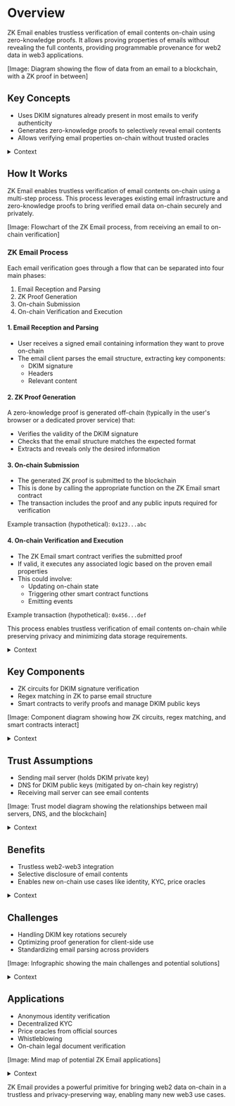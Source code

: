 # Overview

ZK Email enables trustless verification of email contents on-chain using zero-knowledge proofs. It allows proving properties of emails without revealing the full contents, providing programmable provenance for web2 data in web3 applications.

[Image: Diagram showing the flow of data from an email to a blockchain, with a ZK proof in between]

## Key Concepts

- Uses DKIM signatures already present in most emails to verify authenticity
- Generates zero-knowledge proofs to selectively reveal email contents
- Allows verifying email properties on-chain without trusted oracles

<details>
<summary>Context</summary>

DKIM (DomainKeys Identified Mail) is a standard email authentication method. Most email providers already use DKIM to sign outgoing emails, which allows recipients to verify that an email actually came from the claimed sender and wasn't altered in transit. ZK Email leverages this existing infrastructure to provide a foundation for its proofs.

Zero-knowledge proofs allow one party (the prover) to prove to another party (the verifier) that a statement is true, without revealing any information beyond the validity of the statement itself. In the context of ZK Email, this means proving certain properties of an email without exposing its entire contents.

By eliminating the need for trusted oracles, ZK Email reduces centralization risks and aligns more closely with web3 principles of trustlessness and decentralization.

</details>

## How It Works

ZK Email enables trustless verification of email contents on-chain using a multi-step process. This process leverages existing email infrastructure and zero-knowledge proofs to bring verified email data on-chain securely and privately.

[Image: Flowchart of the ZK Email process, from receiving an email to on-chain verification]

### ZK Email Process

Each email verification goes through a flow that can be separated into four main phases:

1. Email Reception and Parsing
2. ZK Proof Generation
3. On-chain Submission
4. On-chain Verification and Execution

#### 1. Email Reception and Parsing

- User receives a signed email containing information they want to prove on-chain
- The email client parses the email structure, extracting key components:
  - DKIM signature
  - Headers
  - Relevant content

#### 2. ZK Proof Generation

A zero-knowledge proof is generated off-chain (typically in the user's browser or a dedicated prover service) that:
- Verifies the validity of the DKIM signature
- Checks that the email structure matches the expected format
- Extracts and reveals only the desired information

#### 3. On-chain Submission

- The generated ZK proof is submitted to the blockchain
- This is done by calling the appropriate function on the ZK Email smart contract
- The transaction includes the proof and any public inputs required for verification

Example transaction (hypothetical): `0x123...abc`

#### 4. On-chain Verification and Execution

- The ZK Email smart contract verifies the submitted proof
- If valid, it executes any associated logic based on the proven email properties
- This could involve:
  - Updating on-chain state
  - Triggering other smart contract functions
  - Emitting events

Example transaction (hypothetical): `0x456...def`

This process enables trustless verification of email contents on-chain while preserving privacy and minimizing data storage requirements.

<details>
<summary>Context</summary>

The ZK Email process combines elements from traditional email systems with blockchain technology and zero-knowledge cryptography. Here's some additional context for each step:

1. Email Reception and Parsing: This step relies on standard email protocols and DKIM (DomainKeys Identified Mail) signatures, which are already widely used for email authentication.

2. ZK Proof Generation: This is the core innovation of ZK Email. It uses specialized ZK circuits to perform complex cryptographic operations that can verify email properties without revealing the full content.

3. On-chain Submission: This step bridges the gap between the off-chain email world and the on-chain blockchain environment. The proof submission is a standard blockchain transaction.

4. On-chain Verification and Execution: This final step leverages smart contract capabilities to verify the ZK proof and take action based on the verified email properties. This is what enables new web3 use cases based on email data.

</details>

## Key Components

- ZK circuits for DKIM signature verification
- Regex matching in ZK to parse email structure
- Smart contracts to verify proofs and manage DKIM public keys

[Image: Component diagram showing how ZK circuits, regex matching, and smart contracts interact]

<details>
<summary>Context</summary>

ZK circuits are specialized programs designed to be executed within a zero-knowledge proof system. In ZK Email, these circuits handle the complex cryptographic operations needed to verify DKIM signatures without revealing the signature itself.

Regex (Regular Expression) matching is a technique used for pattern matching in strings. Implementing regex in ZK allows the system to efficiently parse and extract relevant information from the email structure, all while maintaining privacy.

Smart contracts play a crucial role in the on-chain part of the system. They verify the ZK proofs submitted to the blockchain and manage a registry of DKIM public keys. This registry is essential for handling key rotations and ensuring the system remains secure over time.

</details>

## Trust Assumptions

- Sending mail server (holds DKIM private key)
- DNS for DKIM public keys (mitigated by on-chain key registry)
- Receiving mail server can see email contents

[Image: Trust model diagram showing the relationships between mail servers, DNS, and the blockchain]

<details>
<summary>Context</summary>

The sending mail server is trusted because it holds the DKIM private key used to sign emails. This is an inherent trust assumption in the email system itself, not specific to ZK Email.

DNS (Domain Name System) is typically used to publish DKIM public keys. However, relying solely on DNS introduces potential vulnerabilities. ZK Email mitigates this by implementing an on-chain key registry, which allows for more secure and verifiable key management.

The receiving mail server can see the full contents of incoming emails. While this doesn't affect the security of ZK Email proofs, it's important to consider for applications where the email content itself needs to remain private from the mail server.

</details>

## Benefits

- Trustless web2-web3 integration
- Selective disclosure of email contents
- Enables new on-chain use cases like identity, KYC, price oracles

<details>
<summary>Context</summary>

Trustless web2-web3 integration means that data from traditional internet services (web2) can be verified and used in blockchain applications (web3) without relying on centralized intermediaries. This opens up a wide range of possibilities for bringing real-world data and identities on-chain.

Selective disclosure allows users to prove specific facts from their emails without revealing the entire content. For example, a user could prove they received an email from a specific domain, or that an email contained a specific piece of information, without exposing any other details.

The ability to trustlessly verify email contents on-chain enables numerous new use cases. For identity verification, users could prove ownership of an email address without revealing the address itself. For KYC (Know Your Customer) processes, users could prove they passed checks without sharing personal data. Price oracles could be created based on official emails from trusted sources, providing reliable data for DeFi applications.

</details>

## Challenges

- Handling DKIM key rotations securely
- Optimizing proof generation for client-side use
- Standardizing email parsing across providers

[Image: Infographic showing the main challenges and potential solutions]

<details>
<summary>Context</summary>

DKIM keys are periodically rotated (changed) for security reasons. ZK Email needs to handle these rotations to ensure continued functionality. This involves updating the on-chain key registry in a secure and timely manner.

Generating zero-knowledge proofs can be computationally intensive. For the best user experience, proofs should be generated quickly on the client side (in the user's browser). Optimizing the proof generation process for efficiency and browser compatibility is an ongoing challenge.

Different email providers may structure their emails slightly differently. Standardizing the parsing process across these variations ensures that ZK Email works consistently regardless of the email provider used. This involves creating robust parsing algorithms that can handle a wide range of email formats.

</details>

## Applications

- Anonymous identity verification
- Decentralized KYC
- Price oracles from official sources
- Whistleblowing
- On-chain legal document verification

[Image: Mind map of potential ZK Email applications]

<details>
<summary>Context</summary>

Anonymous identity verification allows users to prove they own an email address from a specific domain (like a university or company) without revealing the actual email address. This can be used for creating verified, pseudonymous identities on-chain.

Decentralized KYC leverages ZK Email to allow users to prove they've passed KYC checks without storing personal data on-chain. This could significantly reduce data breach risks in DeFi and other blockchain applications requiring KYC.

Price oracles based on ZK Email could provide verifiable, tamper-proof price data from official sources like stock exchanges or commodity markets, improving the reliability of on-chain financial applications.

For whistleblowing, ZK Email could allow individuals to prove they have insider knowledge (by verifying their organizational email) without revealing their identity, providing a layer of protection for whistleblowers.

Legal document verification could involve proving the contents or existence of legal emails or attachments on-chain, potentially streamlining processes in decentralized legal or governance systems.

</details>

ZK Email provides a powerful primitive for bringing web2 data on-chain in a trustless and privacy-preserving way, enabling many new web3 use cases.

